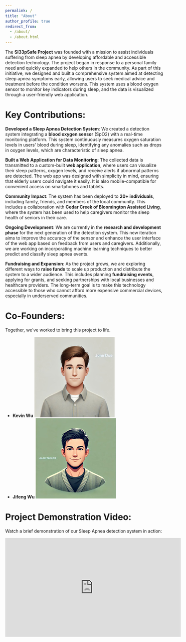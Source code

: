 ```yaml
---
permalink: /
title: "About"
author_profile: true
redirect_from: 
  - /about/
  - /about.html
---
```


The **Sl33pSafe Project** was founded with a mission to assist individuals suffering from sleep apnea by developing affordable and accessible detection technology. The project began in response to a personal family need and quickly expanded to help others in the community. As part of this initiative, we designed and built a comprehensive system aimed at detecting sleep apnea symptoms early, allowing users to seek medical advice and treatment before the condition worsens. This system uses a blood oxygen sensor to monitor key indicators during sleep, and the data is visualized through a user-friendly web application.

# Key Contributions:

**Developed a Sleep Apnea Detection System**: We created a detection system integrating a **blood oxygen sensor** (SpO2) with a real-time monitoring platform. This system continuously measures oxygen saturation levels in users' blood during sleep, identifying any anomalies such as drops in oxygen levels, which are characteristic of sleep apnea.
  
**Built a Web Application for Data Monitoring**: The collected data is transmitted to a custom-built **web application**, where users can visualize their sleep patterns, oxygen levels, and receive alerts if abnormal patterns are detected. The web app was designed with simplicity in mind, ensuring that elderly users could navigate it easily. It is also mobile-compatible for convenient access on smartphones and tablets.

**Community Impact**: The system has been deployed to **20+ individuals**, including family, friends, and members of the local community. This includes a collaboration with **Cedar Creek of Bloomington Assisted Living**, where the system has been used to help caregivers monitor the sleep health of seniors in their care.

**Ongoing Development**: We are currently in the **research and development phase** for the next generation of the detection system. This new iteration aims to improve the accuracy of the sensor and enhance the user interface of the web app based on feedback from users and caregivers. Additionally, we are working on incorporating machine learning techniques to better predict and classify sleep apnea events.

**Fundraising and Expansion**: As the project grows, we are exploring different ways to **raise funds** to scale up production and distribute the system to a wider audience. This includes planning **fundraising events**, applying for grants, and seeking partnerships with local businesses and healthcare providers. The long-term goal is to make this technology accessible to those who cannot afford more expensive commercial devices, especially in underserved communities.

# Co-Founders:

Together, we've worked to bring this project to life.

- **Kevin Wu** ![John Doe's Portrait](images/john-doe.jpg)
- **Jifeng Wu** ![Alex Taylor's Portrait](images/alex-taylor.jpg)

# Project Demonstration Video:

Watch a brief demonstration of our Sleep Apnea detection system in action:

<iframe width="560" height="315" src="https://www.youtube.com/embed/dQw4w9WgXcQ" frameborder="0" allow="accelerometer; autoplay; clipboard-write; encrypted-media; gyroscope; picture-in-picture" allowfullscreen></iframe>
